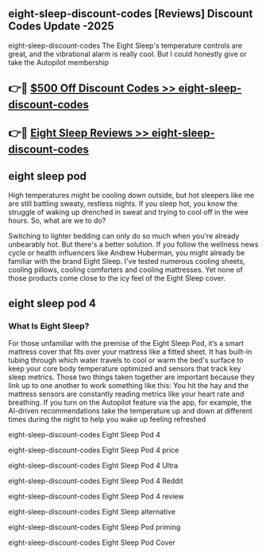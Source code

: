 ## eight-sleep-discount-codes [Reviews​] Discount Codes Update -2025

eight-sleep-discount-codes The Eight Sleep's temperature controls are great, and the vibrational alarm is really cool. But I could honestly give or take the Autopilot membership

## 👉🔴 [$500 Off Discount Codes >> eight-sleep-discount-codes](http://download.freeplayer.one?title=eight-sleep-discount-codes&ref=18-ES)

## 👉🔴 [Eight Sleep Reviews >> eight-sleep-discount-codes](http://download.freeplayer.one?title=eight-sleep-discount-codes&ref=18-ES)

## eight sleep pod

High temperatures might be cooling down outside, but hot sleepers like me are still battling sweaty, restless nights. If you sleep hot, you know the struggle of waking up drenched in sweat and trying to cool off in the wee hours. So, what are we to do?

Switching to lighter bedding can only do so much when you're already unbearably hot. But there's a better solution. If you follow the wellness news cycle or health influencers like Andrew Huberman, you might already be familiar with the brand Eight Sleep. I've tested numerous cooling sheets, cooling pillows, cooling comforters and cooling mattresses. Yet none of those products come close to the icy feel of the Eight Sleep cover.

## eight sleep pod 4

### What Is Eight Sleep?

For those unfamiliar with the premise of the Eight Sleep Pod, it’s a smart mattress cover that fits over your mattress like a fitted sheet. It has built-in tubing through which water travels to cool or warm the bed's surface to keep your core body temperature optimized and sensors that track key sleep metrics. Those two things taken together are important because they link up to one another to work something like this: You hit the hay and the mattress sensors are constantly reading metrics like your heart rate and breathing. If you turn on the Autopilot feature via the app, for example, the AI-driven recommendations take the temperature up and down at different times during the night to help you wake up feeling refreshed

eight-sleep-discount-codes Eight Sleep Pod 4

eight-sleep-discount-codes Eight Sleep Pod 4 price

eight-sleep-discount-codes Eight Sleep Pod 4 Ultra

eight-sleep-discount-codes Eight Sleep Pod 4 Reddit

eight-sleep-discount-codes Eight Sleep Pod 4 review

eight-sleep-discount-codes Eight Sleep alternative

eight-sleep-discount-codes Eight Sleep Pod priming

eight-sleep-discount-codes Eight Sleep Pod Cover